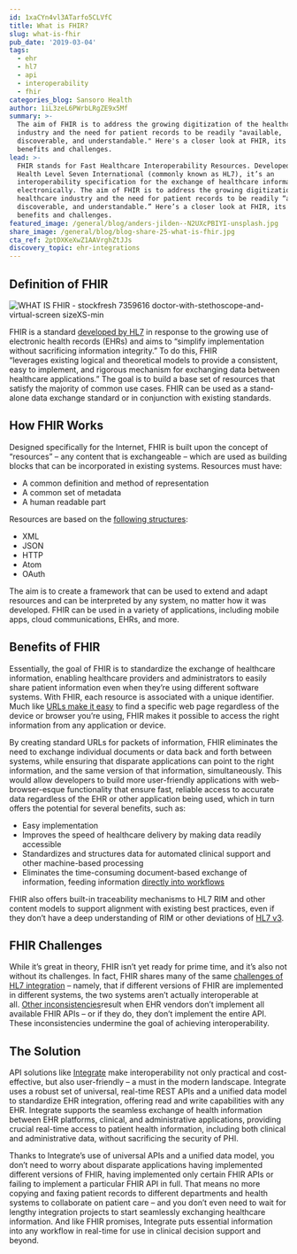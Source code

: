 ```yaml
---
id: 1xaCYn4vl3ATarfo5CLVfC
title: What is FHIR?
slug: what-is-fhir
pub_date: '2019-03-04'
tags:
  - ehr
  - hl7
  - api
  - interoperability
  - fhir
categories_blog: Sansoro Health
author: 1iL3zeL6PWrbLRgZE9x5Mf
summary: >-
  The aim of FHIR is to address the growing digitization of the healthcare
  industry and the need for patient records to be readily "available,
  discoverable, and understandable." Here's a closer look at FHIR, its potential
  benefits and challenges.
lead: >-
  FHIR stands for Fast Healthcare Interoperability Resources. Developed by
  Health Level Seven International (commonly known as HL7), it’s an
  interoperability specification for the exchange of healthcare information
  electronically. The aim of FHIR is to address the growing digitization of the
  healthcare industry and the need for patient records to be readily “available,
  discoverable, and understandable.” Here’s a closer look at FHIR, its potential
  benefits and challenges.
featured_image: /general/blog/anders-jilden--N2UXcPBIYI-unsplash.jpg
share_image: /general/blog/blog-share-25-what-is-fhir.jpg
cta_ref: 2ptDXKeXwZ1AAVrghZtJJs
discovery_topic: ehr-integrations
---
```

## Definition of FHIR

![WHAT IS FHIR - stockfresh 7359616 doctor-with-stethoscope-and-virtual-screen sizeXS-min](//images.ctfassets.net/189dvqdsjh46/1sHW1wW33Uh46G6QCYGyG0/381b1f03b42ff764e5be2dcc4c9dc157/WHAT_IS_FHIR_-_stockfresh_7359616_doctor-with-stethoscope-and-virtual-screen_sizeXS-min.webp)

FHIR is a standard [developed by HL7](https://www.hl7.org/fhir/overview.html) in response to the growing use of electronic health records (EHRs) and aims to “simplify implementation without sacrificing information integrity.” To do this, FHIR “leverages existing logical and theoretical models to provide a consistent, easy to implement, and rigorous mechanism for exchanging data between healthcare applications.” The goal is to build a base set of resources that satisfy the majority of common use cases. FHIR can be used as a stand-alone data exchange standard or in conjunction with existing standards.

## How FHIR Works

Designed specifically for the Internet, FHIR is built upon the concept of “resources” – any content that is exchangeable – which are used as building blocks that can be incorporated in existing systems. Resources must have:

- A common definition and method of representation
- A common set of metadata
- A human readable part

Resources are based on the [following structures](https://searchhealthit.techtarget.com/definition/FHIR-Fast-Healthcare-Interoperability-Resources):

- XML
- JSON
- HTTP
- Atom
- OAuth

The aim is to create a framework that can be used to extend and adapt resources and can be interpreted by any system, no matter how it was developed. FHIR can be used in a variety of applications, including mobile apps, cloud communications, EHRs, and more.

## Benefits of FHIR

Essentially, the goal of FHIR is to standardize the exchange of healthcare information, enabling healthcare providers and administrators to easily share patient information even when they’re using different software systems. With FHIR, each resource is associated with a unique identifier. Much like [URLs make it easy](https://www.carecloud.com/continuum/what-is-fhir-fast-healthcare-interoperability-resources/) to find a specific web page regardless of the device or browser you’re using, FHIR makes it possible to access the right information from any application or device.

By creating standard URLs for packets of information, FHIR eliminates the need to exchange individual documents or data back and forth between systems, while ensuring that disparate applications can point to the right information, and the same version of that information, simultaneously. This would allow developers to build more user-friendly applications with web-browser-esque functionality that ensure fast, reliable access to accurate data regardless of the EHR or other application being used, which in turn offers the potential for several benefits, such as:

- Easy implementation
- Improves the speed of healthcare delivery by making data readily accessible
- Standardizes and structures data for automated clinical support and other machine-based processing
- Eliminates the time-consuming document-based exchange of information, feeding information [directly into workflows](https://healthitanalytics.com/news/4-basics-to-know-about-the-role-of-fhir-in-interoperability)

FHIR also offers built-in traceability mechanisms to HL7 RIM and other content models to support alignment with existing best practices, even if they don’t have a deep understanding of RIM or other deviations of [HL7 v3](https://www.hl7.org/fhir/comparison-v3.html).

## FHIR Challenges

While it’s great in theory, FHIR isn’t yet ready for prime time, and it’s also not without its challenges. In fact, FHIR shares many of the same [challenges of HL7 integration](https://www.sansorohealth.com/hl7-integration-challenges-and-how-to-solve-them/) – namely, that if different versions of FHIR are implemented in different systems, the two systems aren’t actually interoperable at all. [Other inconsistencies](https://www.sansorohealth.com/straight-talk-about-fhir/)result when EHR vendors don’t implement all available FHIR APIs – or if they do, they don’t implement the entire API. These inconsistencies undermine the goal of achieving interoperability.

## The Solution

API solutions like [Integrate](https://datica.com/integrate/) make interoperability not only practical and cost-effective, but also user-friendly – a must in the modern landscape. Integrate uses a robust set of universal, real-time REST APIs and a unified data model to standardize EHR integration, offering read and write capabilities with any EHR. Integrate supports the seamless exchange of health information between EHR platforms, clinical, and administrative applications, providing crucial real-time access to patient health information, including both clinical and administrative data, without sacrificing the security of PHI.

Thanks to Integrate’s use of universal APIs and a unified data model, you don’t need to worry about disparate applications having implemented different versions of FHIR, having implemented only certain FHIR APIs or failing to implement a particular FHIR API in full. That means no more copying and faxing patient records to different departments and health systems to collaborate on patient care – and you don’t even need to wait for lengthy integration projects to start seamlessly exchanging healthcare information. And like FHIR promises, Integrate puts essential information into any workflow in real-time for use in clinical decision support and beyond.
  